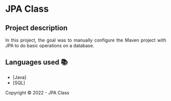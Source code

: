 ﻿<h1>JPA Class</h1> 

## Project description

<p align="justify">
    In this project, the goal was to manually configure the Maven project with JPA to do basic operations on a database. 
</p>

## Languages used :books:

- [Java]
- [SQL]

Copyright :copyright: 2022 - JPA Class
